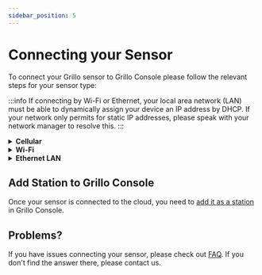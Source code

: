 ```yaml
---
sidebar_position: 5
---
```


# Connecting your Sensor
To connect your Grillo sensor to Grillo Console please follow the relevant steps for your sensor type:

:::info
If connecting by Wi-Fi or Ethernet, your local area network (LAN) must be able to dynamically assign your device an IP address by DHCP. If your network only permits for static IP addresses, please speak with your network manager to resolve this.
:::

<details><summary><b>Cellular</b></summary><p>

In order to connect your sensor to cellular internet, please ensure that:
- You are at a location with cellular connectivity that offers CAT-M LTE, NB IoT or GSM network. For a quick reference you can folow [this list](https://www.gsma.com/iot/mobile-iot-commercial-launches/) but you may ned to conctact the service provider for detailed info.
- You have a SIM card with an active data plan. Based on the station setup (sampling rate, on trigger vs. continuous mode) the sensor will consume between 100 MB to 5 GB of data per month.

To connect your station:
1. Make sure SIM is inserted in the device and cellular antenna is connected.
2. Power-up your sensor.
3. Wait a minute or so its LED should start blinking. This means it is successfully sending data to the cloud.

If the sensor does not start blinking, the connection was not successful. In such a case, follow these instructions.

1. Make sure SIM is inserted in the device and cellular antenna is connected.
2. Power-up your sensor.
3. Wait a few seconds until a Wi-Fi network appears with an SSID that starts with `Grillo-` (eg. `Grillo-XXXXXX`). Connect your phone to this network, a startup page should show up automatically.
4. Choose `Setup`. Fill your APN details, and (optionally) the Network mode and Data Trasfer mode (1 if you wish to choose it, 0 if you don't). Check out [how to find APN details](../faq/stations.md) and [how to set up network mode](../faq/stations.md) in FAQ if you are unsure about the setup.
5. Click `Save` and wait for a success confirmation message.
6. Wait a minute or so, the sensor's LED should start blinking. This means it is successfully sending data to the cloud.

</p></details>

<details><summary><b>Wi-Fi</b></summary><p>

The local Wi-Fi network must be 2.4Ghz (5Ghz will not work). Please ensure that 2.4Ghz is available before installing the Grillo Connect sensor in this location.

1. Power-up your sensor.
2. Wait a few seconds until a Wi-Fi network appears with an SSID that starts with `Grillo-` (eg. `Grillo-XXXXXX`). Connect your phone to this network, a startup page should show up automatically.
3. On the `Configure Wi-Fi` page, choose the SSID and enter Password for the local Wi-Fi network you want the sensor to connect to.
4. Enter `Save` and wait for a success confirmation message.
3. Wait a minute or so, the sensor's LED should start blinking. This means it is successfully sending data to the cloud.
  
</p></details>

<details><summary><b>Ethernet LAN</b></summary><p>

1. Plug an ethernet cable to your sensor.
2. Power-up your sensor.
3. Wait a minute or so its LED should start blinking. This means it is successfully sending data to the cloud.
  
</p></details>

## Add Station to Grillo Console
Once your sensor is connected to the cloud, you need to [add it as a station](/docs/grillo-console/stations/add-grillo-sensors) in Grillo Console.

## Problems?
If you have issues connecting your sensor, please check out [FAQ](/docs/faq/stations.md). If you don't find the answer there, please contact us.

